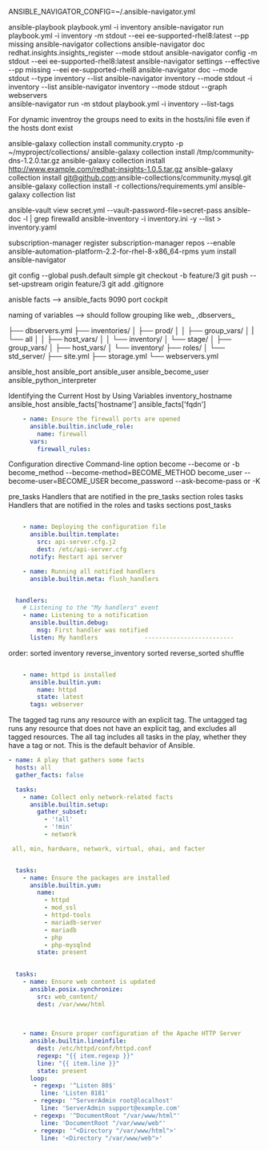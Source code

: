 ANSIBLE_NAVIGATOR_CONFIG=~/.ansible-navigator.yml

ansible-playbook playbook.yml -i inventory
ansible-navigator run playbook.yml -i inventory -m stdout --eei ee-supported-rhel8:latest --pp missing
ansible-navigator collections
ansible-navigator doc redhat.insights.insights_register --mode stdout
ansible-navigator config  -m stdout --eei ee-supported-rhel8:latest
ansible-navigator settings --effective --pp missing --eei ee-supported-rhel8
ansible-navigator doc --mode stdout --type inventory --list
ansible-navigator inventory --mode stdout -i inventory --list
ansible-navigator inventory --mode stdout --graph webservers   
ansible-navigator run -m stdout playbook.yml -i inventory --list-tags

For dynamic inventroy the groups need to exits in the hosts/ini file even if the hosts dont exist

ansible-galaxy collection install community.crypto -p ~/myproject/collections/
ansible-galaxy collection install /tmp/community-dns-1.2.0.tar.gz
ansible-galaxy collection install http://www.example.com/redhat-insights-1.0.5.tar.gz
ansible-galaxy collection install git@github.com:ansible-collections/community.mysql.git
ansible-galaxy collection install -r collections/requirements.yml
ansible-galaxy collection list

ansible-vault view secret.yml --vault-password-file=secret-pass
ansible-doc -l | grep firewalld
ansible-inventory -i inventory.ini -y --list > inventory.yaml


subscription-manager register
subscription-manager repos --enable ansible-automation-platform-2.2-for-rhel-8-x86_64-rpms
yum install ansible-navigator

git config --global push.default simple
git checkout -b feature/3
git push --set-upstream origin feature/3
git add .gitignore

anisble facts --> ansible_facts
9090 port cockpit


naming of variables  --> should follow grouping like web_ ,dbservers_

├── dbservers.yml
├── inventories/
│   ├── prod/
│   │   ├── group_vars/
│   |       └── all
│   │   ├── host_vars/
│   │   └── inventory/
│   └── stage/
│       ├── group_vars/
│       ├── host_vars/
│       └── inventory/
├── roles/
│   └── std_server/
├── site.yml
├── storage.yml
└── webservers.yml


ansible_host
ansible_port
ansible_user
ansible_become_user
ansible_python_interpreter

Identifying the Current Host by Using Variables
inventory_hostname
ansible_host
ansible_facts['hostname']
ansible_facts['fqdn']



```yaml
    - name: Ensure the firewall ports are opened
      ansible.builtin.include_role:
        name: firewall
      vars:
        firewall_rules:
```        

Configuration directive	Command-line option
become	--become or -b
become_method	--become-method=BECOME_METHOD
become_user	--become-user=BECOME_USER
become_password	--ask-become-pass or -K


pre_tasks
Handlers that are notified in the pre_tasks section
roles
tasks
Handlers that are notified in the roles and tasks sections
post_tasks


```yaml

    - name: Deploying the configuration file
      ansible.builtin.template:
        src: api-server.cfg.j2
        dest: /etc/api-server.cfg
      notify: Restart api server

    - name: Running all notified handlers
      ansible.builtin.meta: flush_handlers


  handlers:
    # Listening to the "My handlers" event
    - name: Listening to a notification
      ansible.builtin.debug:
        msg: First handler was notified
      listen: My handlers             -------------------------
 ```     


order: sorted
        inventory
        reverse_inventory
        sorted
        reverse_sorted
        shuffle

``` yaml

    - name: httpd is installed
      ansible.builtin.yum:
        name: httpd
        state: latest
      tags: webserver
```      


The tagged tag runs any resource with an explicit tag.
The untagged tag runs any resource that does not have an explicit tag, and excludes all tagged resources.
The all tag includes all tasks in the play, whether they have a tag or not. This is the default behavior of Ansible.


```yaml
- name: A play that gathers some facts
  hosts: all
  gather_facts: false

  tasks:
    - name: Collect only network-related facts
      ansible.builtin.setup:
        gather_subset:
          - '!all'
          - '!min'
          - network

 all, min, hardware, network, virtual, ohai, and facter

```          


```yaml

  tasks:
    - name: Ensure the packages are installed
      ansible.builtin.yum:
        name:
          - httpd
          - mod_ssl
          - httpd-tools
          - mariadb-server
          - mariadb
          - php
          - php-mysqlnd
        state: present

  
  tasks:
    - name: Ensure web content is updated
      ansible.posix.synchronize:
        src: web_content/
        dest: /var/www/html
        
        

    - name: Ensure proper configuration of the Apache HTTP Server
      ansible.builtin.lineinfile:
        dest: /etc/httpd/conf/httpd.conf
        regexp: "{{ item.regexp }}"
        line: "{{ item.line }}"
        state: present
      loop:
       - regexp: '^Listen 80$'
         line: 'Listen 8181'
       - regexp: '^ServerAdmin root@localhost'
         line: 'ServerAdmin support@example.com'
       - regexp: '^DocumentRoot "/var/www/html"'
         line: 'DocumentRoot "/var/www/web"'
       - regexp: '^<Directory "/var/www/html">'
         line: '<Directory "/var/www/web">'




```